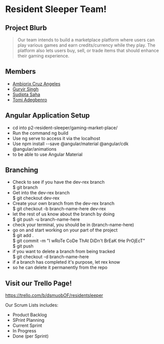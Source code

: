 # Resident Sleeper Team!

## Project Blurb

> Our team intends to build a marketplace platform where users can play various games and earn credits/currency while they play.
> The platform also lets users buy, sell, or trade items that should enhance their gaming experience.

## Members

* [Ambiorix Cruz Angeles](https://github.com/1909sept03java/ambiorix-cruzangeles "The Captain")
* [Gurvir Singh](https://github.com/1909sept03java/gurvir-singh "The Left Hand")
* [Sudipta Saha](https://github.com/1909sept03java/sudipta-saha "The Right Hand")
* [Tomi Adegbenro](https://github.com/1909sept03java/tomi-adegbenro "The Back")

## Angular Application Setup

* cd into p2-resident-sleeper/gaming-market-place/ 
* Run the command ng build 
* Use ng serve to access it via the localhost
* Use npm install --save @angular/material @angular/cdk @angular/animations 
* to be able to use Angular Material

## Branching

* Check to see if you have the dev-rex branch  
$ git branch
* Get into the dev-rex branch  
$ git checkout dev-rex
* Create your own branch from the dev-rex branch  
$ git checkout -b branch-name-here dev-rex
* let the rest of us know about the branch by doing  
$ git push -u branch-name-here
* check your terminal, you should be in (branch-name-here)
* go on and start working on your part of the project  
$ git add .  
$ git commit -m "I wRoTe CoDe ThAt DiDn't BrEaK tHe PrOjEcT"  
$ git push
* if you want to delete a branch from being tracked    
$ git checkout -d branch-name-here
* if a branch has completed it's purpose, let rex know
* so he can delete it permanently from the repo

## Visit our Trello Page!
https://trello.com/b/dsmuobOF/residentsleeper

Our Scrum Lists includes:
* Product Backlog
* SPrint Planning
* Current Sprint
* In Progress
* Done (per Sprint)
